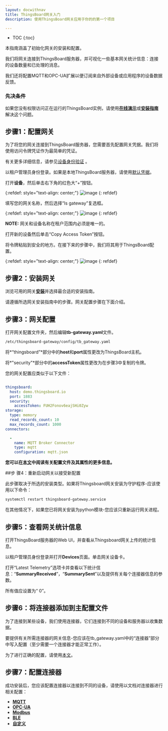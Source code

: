 ```yaml
---
layout: docwithnav
title: ThingsBoard网关入门
description: 使用ThingsBoard网关应用于你的的第一个项目

---
```


* TOC
{:toc}

本指南涵盖了初始化网关的安装和配置。

我们将网关连接到ThingsBoard服务器，并可视化一些基本网关统计信息：连接的设备数量和已处理的消息。

我们还将配置MQTT和OPC-UA扩展以便订阅来自外部设备或应用程序的设备数据反馈。


### 先决条件

如果您没有权限访问正在运行的ThingsBoard实例，请使用[**在线演示**](https://demo.thingsboard.io/signup)或[**安装指南**](/docs/user-guide/install/installation-options/)解决这个问题。


## 步骤1：配置网关

为了将您的网关连接到ThingsBoard服务器，您需要首先配置网关凭据。我们将使用访问令牌凭证作为最简单的凭证。

有关更多详细信息，请参见[设备身份验证](/docs/user-guide/device-credentials/) 。

以租户管理员身份登录。如果是本地ThingsBoard服务器，请使用[默认凭据](/docs/samples/demo-account/#demo-tenant)。

打开**设备**，然后单击右下角的红色大“+”按钮。

{:refdef: style="text-align: center;"}
![image](/images/gateway/device-page.png)
{: refdef} 

填写您的网关名称，然后选择“Is gateway”复选框。

{:refdef: style="text-align: center;"}
![image](/images/gateway/device-add.png)
{: refdef} 

**NOTE:** 网关和设备名称在租户范围内必须是唯一的。

打开新的设备然后单击“Copy Access Token”按钮。

将令牌粘贴到安全的地方。在接下来的步骤中，我们将其用于ThingsBoard配置。

{:refdef: style="text-align: center;"}
![image](/images/gateway/device-token.png)
{: refdef} 

## 步骤2：安装网关

浏览可用的网关[**安装**](/docs/iot-gateway/installation/)并选择最合适的安装指南。

请遵循所选网关安装指南中的步骤。网关配置步骤在下面介绍。

## 步骤3：网关配置

打开网关配置文件夹，然后编辑**tb-gateway.yaml**文件。
```bash
/etc/thingsboard-gateway/config/tb_gateway.yaml
```
  
将*“thingsboard”*部分中的**host**和**port**属性更改为ThingsBoard主机。

将*"security"*部分中的**accessToken**属性更改为在步骤3中复制的令牌。

您的网关配置应类似于以下文件：

```yaml

thingsboard:
  host: demo.thingsboard.io
  port: 1883
  security:
    accessToken: FUH2Fonov6eajSHi0Zyw
storage:
  type: memory
  read_records_count: 10
  max_records_count: 1000
connectors:

  -
    name: MQTT Broker Connector
    type: mqtt
    configuration: mqtt.json

```

**您可以在[本文](/docs/iot-gateway/configuration/)中阅读有关配置文件及其属性的更多信息。**

##步 骤4：重新启动网关以接受新配置

此步骤取决于所选的安装类型。如果将Thingsboard网关安装为守护程序-应该使用以下命令：
```bash
systemctl restart thingsboard-gateway.service
```
在其他情况下，如果您已将网关安装为python模块-您应该只重新运行网关进程。

## 步骤5：查看网关统计信息

打开ThingsBoard服务器的Web UI，并查看从Thingsboard网关上传的统计信息。

以租户管理员身份登录并打开**Devices**页面。单击网关设备卡。

打开“Latest Telemetry”选项卡并查看以下统计信息：“**SummaryReceived**”，“**SummarySent**”以及提供有关每个连接器信息的参数。

所有值应设置为“ 0”。

## 步骤6：将连接器添加到主配置文件
 
为了连接到某些设备，我们使用连接器，它们连接到不同的设备和服务器以收集数据。

要提供有关所需连接器的网关信息-您应该在tb_gateway.yaml中的“连接器”部分中写入配置（至少需要一个连接器才能正常工作）。

为了进行正确的配置，请使用[本文](/docs/iot-gateway/configuration/#section-connectors)。
 
## 步骤7：配置连接器

成功安装后，您应该配置连接器以连接到不同的设备，请使用以文档对连接器进行相关配置：
 - [**MQTT**](/docs/iot-gateway/config/mqtt/)
 - [**OPC-UA**](/docs/iot-gateway/config/opc-ua/)
 - [**Modbus**](/docs/iot-gateway/config/modbus/)
 - [**BLE**](/docs/iot-gateway/config/ble/)
 - [**自定义**](/docs/iot-gateway/custom/)
